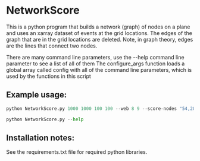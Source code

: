 # NetworkScore
This is a python program that builds a network (graph) of nodes on a plane and uses an xarray dataset of events at the grid locations.
The edges of the graph that are in the grid locations are deleted.
Note, in graph theory, edges are the lines that connect two nodes.

There are many command line parameters, use the --help command line parameter to see a list of all of them
The configure_args function loads a global array called config with all of the command line parameters, which is used by the functions in this script

## Example usage:

```python
python NetworkScore.py 1000 1000 100 100 --web 8 9 --score-nodes "54,28,51" --output output.csv

python NetworkScore.py --help
```
## Installation notes:

See the requirements.txt file for required python libraries.

